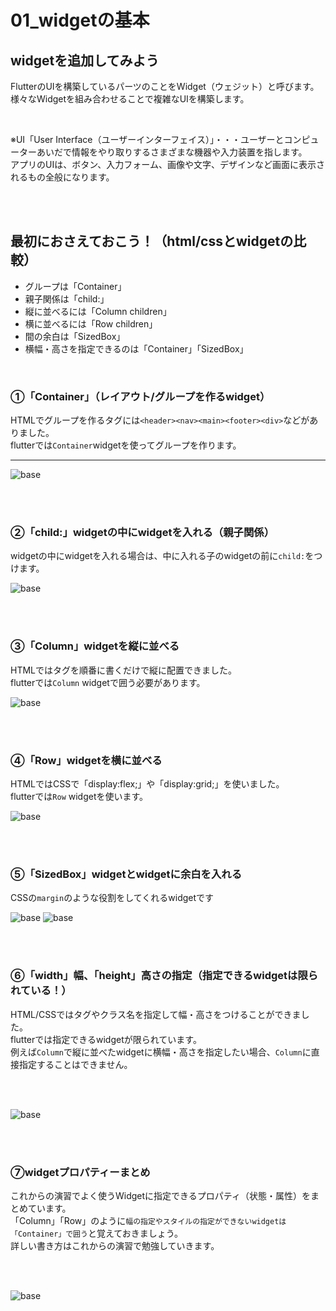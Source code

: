 # **01_widgetの基本**

## **widgetを追加してみよう**

FlutterのUIを構築しているパーツのことをWidget（ウェジット）と呼びます。  
様々なWidgetを組み合わせることで複雑なUIを構築します。

<br>

※UI「User Interface（ユーザーインターフェイス）」・・・ユーザーとコンピューターあいだで情報をやり取りするさまざまな機器や入力装置を指します。  
アプリのUIは、ボタン、入力フォーム、画像や文字、デザインなど画面に表示されるもの全般になります。

<br><br>

## **最初におさえておこう！（html/cssとwidgetの比較）**

- グループは「Container」
- 親子関係は「child:」
- 縦に並べるには「Column children」
- 横に並べるには「Row children」
- 間の余白は「SizedBox」
- 横幅・高さを指定できるのは「Container」「SizedBox」

<br>

### **①「Container」（レイアウト/グループを作るwidget）**  

HTMLでグループを作るタグには`<header><nav><main><footer><div>`などがありました。  
flutterでは`Container`widgetを使ってグループを作ります。

****

![base](img/01_base1-1.png)

<br><br>

### **②「child:」widgetの中にwidgetを入れる（親子関係）**

widgetの中にwidgetを入れる場合は、中に入れる子のwidgetの前に`child:`をつけます。

![base](img/01_base1-2.png)

<br><br>

### **③「Column」widgetを縦に並べる**

HTMLではタグを順番に書くだけで縦に配置できました。  
flutterでは`Column` widgetで囲う必要があります。

![base](img/01_base1-3.png)

<br><br>

### **④「Row」widgetを横に並べる**

HTMLではCSSで「display:flex;」や「display:grid;」を使いました。  
flutterでは`Row` widgetを使います。

![base](img/01_base1-4.png)

<br><br>

### **⑤「SizedBox」widgetとwidgetに余白を入れる** 

CSSの`margin`のような役割をしてくれるwidgetです

![base](img/01_base1-5.png)
![base](img/01_base1-6.png)

<br><br>

### **⑥「width」幅、「height」高さの指定（指定できるwidgetは限られている！）**

HTML/CSSではタグやクラス名を指定して幅・高さをつけることができました。  
flutterでは指定できるwidgetが限られています。  
例えば`Column`で縦に並べたwidgetに横幅・高さを指定したい場合、`Column`に直接指定することはできません。  

<br><br>

![base](img/01_base1-7.png)

<br><br>

### **⑦widgetプロパティーまとめ**

これからの演習でよく使うWidgetに指定できるプロパティ（状態・属性）をまとめています。  
「Column」「Row」のように`幅の指定やスタイルの指定ができないwidgetは「Container」で囲う`と覚えておきましょう。  
詳しい書き方はこれからの演習で勉強していきます。  

<br><br>

![base](img/01_base1-8.png)

<br><br>
